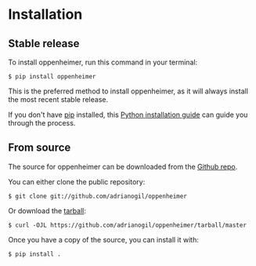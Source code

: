 # Installation

## Stable release

To install oppenheimer, run this command in your
terminal:

``` console
$ pip install oppenheimer
```

This is the preferred method to install oppenheimer, as it will always install the most recent stable release.

If you don't have [pip][] installed, this [Python installation guide][]
can guide you through the process.

## From source

The source for oppenheimer can be downloaded from
the [Github repo][].

You can either clone the public repository:

``` console
$ git clone git://github.com/adrianogil/oppenheimer
```

Or download the [tarball][]:

``` console
$ curl -OJL https://github.com/adrianogil/oppenheimer/tarball/master
```

Once you have a copy of the source, you can install it with:

``` console
$ pip install .
```

  [pip]: https://pip.pypa.io
  [Python installation guide]: http://docs.python-guide.org/en/latest/starting/installation/
  [Github repo]: https://github.com/%7B%7B%20cookiecutter.github_username%20%7D%7D/%7B%7B%20cookiecutter.project_slug%20%7D%7D
  [tarball]: https://github.com/%7B%7B%20cookiecutter.github_username%20%7D%7D/%7B%7B%20cookiecutter.project_slug%20%7D%7D/tarball/master
